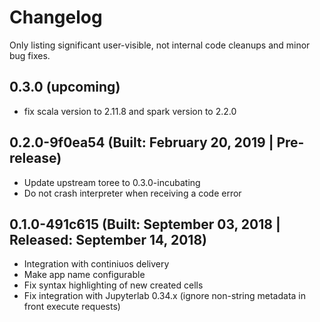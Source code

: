 # Changelog

Only listing significant user-visible, not internal code cleanups and minor bug fixes.

## 0.3.0 (upcoming)

* fix scala version to 2.11.8 and spark version to 2.2.0

## 0.2.0-9f0ea54 (Built: February 20, 2019 | Pre-release)

* Update upstream toree to 0.3.0-incubating
* Do not crash interpreter when receiving a code error

## 0.1.0-491c615 (Built: September 03, 2018 | Released: September 14, 2018)

* Integration with continiuos delivery
* Make app name configurable
* Fix syntax highlighting of new created cells
* Fix integration with Jupyterlab 0.34.x (ignore non-string metadata in front execute requests)

